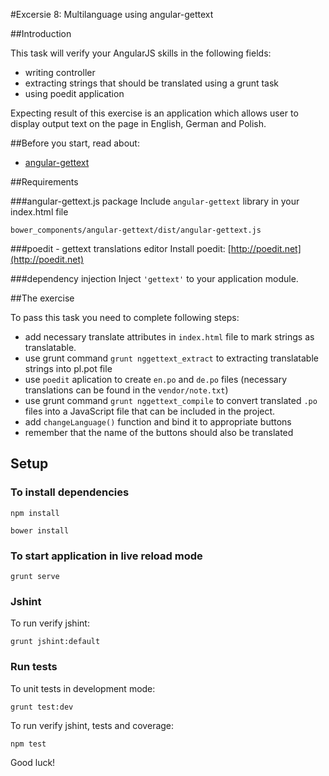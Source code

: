 #Excersie 8: Multilanguage using angular-gettext

##Introduction

This task will verify your AngularJS skills in the following fields:

* writing controller
* extracting strings that should be translated using a grunt task 
* using poedit application

Expecting result of this exercise is an application which allows user to display output text on the page in English, German and Polish.

##Before you start, read about:

* [angular-gettext](http://angular-gettext.rocketeer.be)

##Requirements

###angular-gettext.js package
Include `angular-gettext` library in your index.html file

    bower_components/angular-gettext/dist/angular-gettext.js

###poedit - gettext translations editor
Install poedit: [http://poedit.net](http://poedit.net)

###dependency injection
Inject `'gettext'` to your application module.

##The exercise

To pass this task you need to complete following steps:

* add necessary translate attributes in `index.html` file to mark strings as translatable.
* use grunt command `grunt nggettext_extract` to extracting translatable strings into pl.pot file
* use `poedit` aplication to create `en.po` and `de.po` files (necessary translations can be found in the `vendor/note.txt`)
* use grunt command `grunt nggettext_compile` to convert translated `.po` files into a JavaScript file that can be included in the project.
* add `changeLanguage()` function and bind it to appropriate buttons
* remember that the name of the buttons should also be translated

## Setup

### To install dependencies 

```
npm install
```

```
bower install
```

### To start application in live reload mode

    grunt serve
    
### Jshint
To run verify jshint:
    
    grunt jshint:default

### Run tests

To unit tests in development mode:
    
    grunt test:dev

To run verify jshint, tests and coverage:

    npm test

Good luck!
